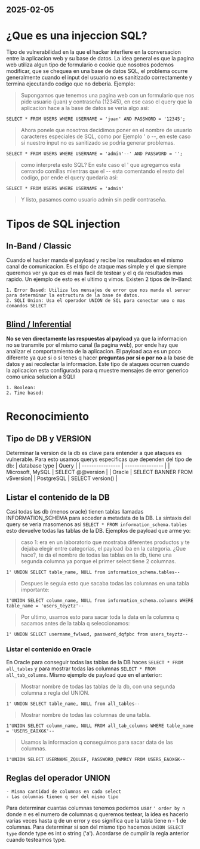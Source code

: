 ## 2025-02-05
# ¿Que es una injeccion SQL?
Tipo de vulnerabilidad en la que el hacker interfiere en la conversacion entre la aplicacion web y su base de datos.
La idea general es que la pagina web utiliza algun tipo de formulario o cookie que nosotros podemos modificar,
que se chequea en una base de datos SQL, el problema ocurre generalmente cuando el input del usuario no es 
sanitizado correctamente y termina ejecutando codigo que no deberia. Ejemplo:

> Supongamos que tenemos una pagina web con un formulario que nos pide usuario (juan) y contraseña (12345),
  en ese caso el query que la aplicacion hace a la base de datos se veria algo asi:

```
SELECT * FROM USERS WHERE USERNAME = 'juan' AND PASSWORD = '12345';
```

> Ahora ponele que nosotros decidimos poner en el nombre de usuario caracteres especiales de SQL, como por Ejemplo
  ' o --, en este caso si nuestro input no es sanitizado se podria generar problemas.
  
```
SELECT * FROM USERS WHERE USERNAME = 'admin'--' AND PASSWORD = '';
```

> como interpreta esto SQL? En este caso el ' que agregamos esta cerrando comillas mientras que el -- esta comentando
  el resto del codigo, por ende el query quedaria asi:


```
SELECT * FROM USERS WHERE USERNAME = 'admin'
```

> Y listo, pasamos como usuario admin sin pedir contraseña.


# Tipos de SQL injection 
## In-Band / Classic
Cuando el hacker manda el payload y recibe los resultados en el mismo canal de comunicacion. Es el tipo de ataque mas simple
y el que siempre queremos ver ya que es el mas facil de testear y el q da resultados mas rapido. Un ejemplo de esto es el ultimo q vimos.
Existen 2 tipos de In-Band:
    
    1. Error Based: Utiliza los mensajes de error que nos manda el server para determinar la estructura de la base de datos. 
    2. SQLI Union: Usa el operador UNION de SQL para conectar uno o mas comandos SELECT




## [Blind / Inferential](blind_sqli)
**No se ven directamente las respuestas al payload** ya que la informacion no se transmite por el mismo canal (la pagina web), por ende
hay que analizar el comportamiento de la aplicacion. El payload aca es un poco diferente ya que si o si tenes q hacer **preguntas
por si o por no** a la base de datos y asi recolectar la informacion.
Este tipo de ataques ocurren cuando la aplicacion esta configurada para q muestre mensajes de error generico como unica solucion a SQLI

    1. Boolean: 
    2. Time based: 

# Reconocimiento 
## Tipo de DB y VERSION
Determinar la version de la db es clave para entender a que ataques es vulnerable. Para esto usamos querys especificas
que dependen del tipo de db:
| database type    | Query            |
| ---------------- | ---------------- |
| Microsoft, MySQL | SELECT @@version |
| Oracle           | SELECT BANNER FROM v$version|
| PostgreSQL       | SELECT version() |

## Listar el contenido de la DB 
Casi todas las db (menos oracle) tienen tablas llamadas INFORMATION_SCHEMA para acceder a metadata de la DB.
La sintaxis del query se veria masomenos asi `SELECT * FROM information_schema.tables` esto devuelve todas las tablas de la DB.
Ejemplos de payload que arme yo:

> caso 1: era en un laboratorio que mostraba diferentes productos y te dejaba elegir entre categorias, el payload iba en la categoria.
¿Que hace?, te da el nombre de todas las tablas en la db, tiene una segunda columna ya porque el primer select tiene 2 columnas.

`1' UNION SELECT table_name, NULL from information_schema.tables--` 

> Despues le seguia esto que sacaba todas las columnas en una tabla importante:

`1'UNION SELECT column_name, NULL from information_schema.columns WHERE table_name = 'users_teyztz'--` 

> Por ultimo, usamos esto para sacar toda la data en la columna q sacamos antes de la tabla q seleccionamos:

`1' UNION SELECT username_fwlwud, password_dqfpbc from users_teyztz--`

### Listar el contenido en Oracle
En Oracle para conseguir todas las tablas de la DB haces `SELECT * FROM all_tables` y para mostrar todas las columnas `SELECT * FROM all_tab_columns`.
Mismo ejemplo de payload que en el anterior:

> Mostrar nombre de todas las tablas de la db, con una segunda columna x regla del UNION.

`1' UNION SELECT table_name, NULL from all_tables--`

> Mostrar nombre de todas las columnas de una tabla.

`1'UNION SELECT column_name, NULL FROM all_tab_columns WHERE table_name = 'USERS_EAOXGK'--`

> Usamos la informacion q conseguimos para sacar data de las columnas.

`1'UNION SELECT USERNAME_ZQULEF, PASSWORD_QWMRCY FROM USERS_EAOXGK--` 

## Reglas del operador UNION
    - Misma cantidad de columnas en cada select
    - Las columnas tienen q ser del mismo tipo
Para determinar cuantas columnas tenemos podemos usar `' order by n` donde n es el numero de columnas q queremos testear, la idea
es hacerlo varias veces hasta q de un error y eso significa que la tabla tiene n - 1 de columnas.
Para determinar si son del mismo tipo hacemos `UNION SELECT type` donde type es int o string ('a'). Acordarse de cumplir la regla anterior cuando testeamos type. 




     
    

    
